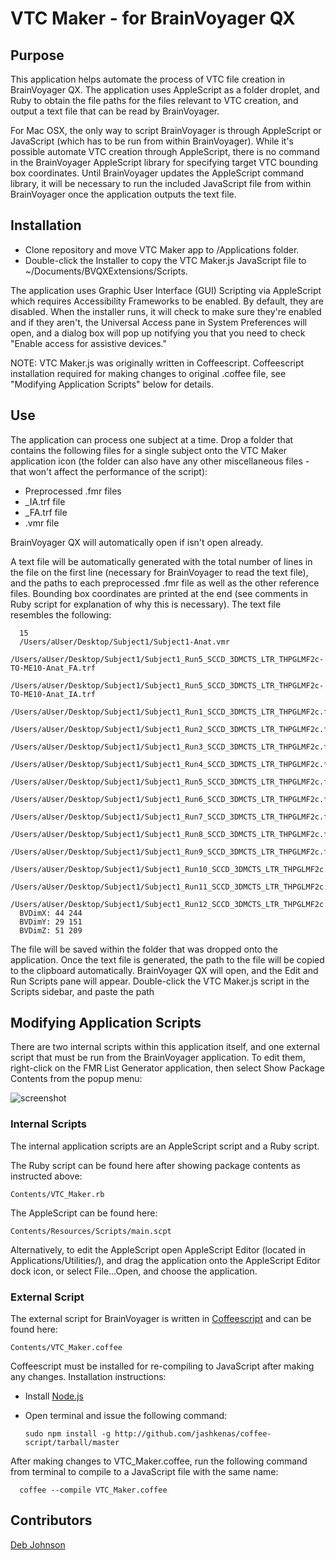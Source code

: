 # VTC Maker - for BrainVoyager QX

## Purpose

This application helps automate the process of VTC file creation in BrainVoyager QX.
The application uses AppleScript as a folder droplet, and Ruby to obtain the file paths for the files relevant to VTC creation, and output a text file that can be read by BrainVoyager.

For Mac OSX, the only way to script BrainVoyager is through AppleScript or JavaScript (which has to be run from within BrainVoyager). While it's possible automate VTC creation through AppleScript, there is no command in the BrainVoyager AppleScript library for specifying target VTC bounding box coordinates. Until BrainVoyager updates the AppleScript command library, it will be necessary to run the included JavaScript file from within BrainVoyager once the application outputs the text file.

## Installation

* Clone repository and move VTC Maker app to /Applications folder.
* Double-click the Installer to copy the VTC Maker.js JavaScript file to ~/Documents/BVQXExtensions/Scripts.

The application uses Graphic User Interface (GUI) Scripting via AppleScript which requires Accessibility Frameworks to be enabled. By default, they are disabled. When the installer runs, it will check to make sure they're enabled and if they aren't, the Universal Access pane in System Preferences will open, and a dialog box will pop up notifying you that you need to check "Enable access for assistive devices."

NOTE: VTC Maker.js was originally written in Coffeescript. Coffeescript installation required for making changes to original .coffee file, see "Modifying Application Scripts" below for details.

## Use

The application can process one subject at a time. Drop a folder that contains the following files for a single subject onto the VTC Maker application icon (the folder can also have any other miscellaneous files - that won't affect the performance of the script):

* Preprocessed .fmr files
* _IA.trf file
* _FA.trf file
* .vmr file

BrainVoyager QX will automatically open if isn't open already.

A text file will be automatically generated with the total number of lines in the file on the first line (necessary for BrainVoyager to read the text file), and the paths to each preprocessed .fmr file as well as the other reference files. Bounding box coordinates are printed at the end (see comments in Ruby script for explanation of why this is necessary). The text file resembles the following:

      15
      /Users/aUser/Desktop/Subject1/Subject1-Anat.vmr
      /Users/aUser/Desktop/Subject1/Subject1_Run5_SCCD_3DMCTS_LTR_THPGLMF2c-TO-ME10-Anat_FA.trf
      /Users/aUser/Desktop/Subject1/Subject1_Run5_SCCD_3DMCTS_LTR_THPGLMF2c-TO-ME10-Anat_IA.trf
      /Users/aUser/Desktop/Subject1/Subject1_Run1_SCCD_3DMCTS_LTR_THPGLMF2c.fmr
      /Users/aUser/Desktop/Subject1/Subject1_Run2_SCCD_3DMCTS_LTR_THPGLMF2c.fmr
      /Users/aUser/Desktop/Subject1/Subject1_Run3_SCCD_3DMCTS_LTR_THPGLMF2c.fmr
      /Users/aUser/Desktop/Subject1/Subject1_Run4_SCCD_3DMCTS_LTR_THPGLMF2c.fmr
      /Users/aUser/Desktop/Subject1/Subject1_Run5_SCCD_3DMCTS_LTR_THPGLMF2c.fmr
      /Users/aUser/Desktop/Subject1/Subject1_Run6_SCCD_3DMCTS_LTR_THPGLMF2c.fmr
      /Users/aUser/Desktop/Subject1/Subject1_Run7_SCCD_3DMCTS_LTR_THPGLMF2c.fmr
      /Users/aUser/Desktop/Subject1/Subject1_Run8_SCCD_3DMCTS_LTR_THPGLMF2c.fmr
      /Users/aUser/Desktop/Subject1/Subject1_Run9_SCCD_3DMCTS_LTR_THPGLMF2c.fmr
      /Users/aUser/Desktop/Subject1/Subject1_Run10_SCCD_3DMCTS_LTR_THPGLMF2c.fmr
      /Users/aUser/Desktop/Subject1/Subject1_Run11_SCCD_3DMCTS_LTR_THPGLMF2c.fmr
      /Users/aUser/Desktop/Subject1/Subject1_Run12_SCCD_3DMCTS_LTR_THPGLMF2c.fmr
      BVDimX: 44 244
      BVDimY: 29 151
      BVDimZ: 51 209

The file will be saved within the folder that was dropped onto the application. Once the text file is generated, the path to the file will be copied to the clipboard automatically. BrainVoyager QX will open, and the Edit and Run Scripts pane will appear. Double-click the VTC Maker.js script in the Scripts sidebar, and paste the path

## Modifying Application Scripts

There are two internal scripts within this application itself, and one external script that must be run from the BrainVoyager application. To edit them, right-click on the FMR List Generator application, then select Show Package Contents from the popup menu:

![screenshot](https://raw.github.com/tarrlab/VTC-Maker/master/VTC%20Maker.app/README_Images/screenshot1.png)

### Internal Scripts

The internal application scripts are an AppleScript script and a Ruby script. 
    
The Ruby script can be found here after showing package contents as instructed above:

    Contents/VTC_Maker.rb

The AppleScript can be found here:

    Contents/Resources/Scripts/main.scpt
    
Alternatively, to edit the AppleScript open AppleScript Editor (located in Applications/Utilities/), and drag the application onto the AppleScript Editor dock icon, or select File...Open, and choose the application.

### External Script

The external script for BrainVoyager is written in [Coffeescript](http://coffeescript.org) and can be found here:

    Contents/VTC_Maker.coffee

Coffeescript must be installed for re-compiling to JavaScript after making any changes. Installation instructions:

* Install [Node.js](http://nodejs.org)
* Open terminal and issue the following command:

      sudo npm install -g http://github.com/jashkenas/coffee-script/tarball/master

After making changes to VTC_Maker.coffee, run the following command from terminal to compile to a JavaScript file with the same name:

      coffee --compile VTC_Maker.coffee

## Contributors

[Deb Johnson](https://github.com/debjohnson)